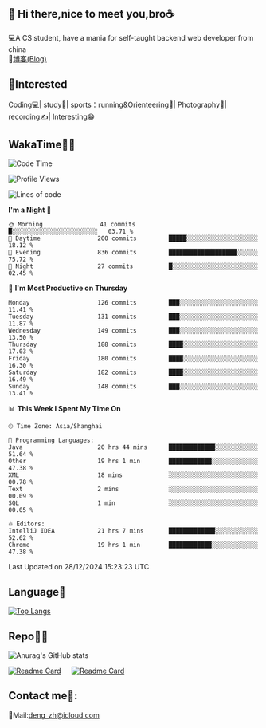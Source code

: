 👋 Hi there,nice to meet you,bro☕
---
💻A CS student, have a mania for self-taught backend web developer from china   
📌[博客(Blog)](https://github.com/HealUP/MyBlog)

 <!-- waka-box start -->
 <!-- waka-box end -->
 
🧲**Interested**
--
Coding💻| study📖| sports：running&Orienteering🏃‍| Photography📸| recording✍️| Interesting😁

WakaTime👨‍💻
---
<!--START_SECTION:waka-->
![Code Time](http://img.shields.io/badge/Code%20Time-2%2C329%20hrs%2057%20mins-blue)

![Profile Views](http://img.shields.io/badge/Profile%20Views-0-blue)

![Lines of code](https://img.shields.io/badge/From%20Hello%20World%20I%27ve%20Written-205.0%20thousand%20lines%20of%20code-blue)

**I'm a Night 🦉** 

```text
🌞 Morning                41 commits          █░░░░░░░░░░░░░░░░░░░░░░░░   03.71 % 
🌆 Daytime                200 commits         █████░░░░░░░░░░░░░░░░░░░░   18.12 % 
🌃 Evening                836 commits         ███████████████████░░░░░░   75.72 % 
🌙 Night                  27 commits          █░░░░░░░░░░░░░░░░░░░░░░░░   02.45 % 
```
📅 **I'm Most Productive on Thursday** 

```text
Monday                   126 commits         ███░░░░░░░░░░░░░░░░░░░░░░   11.41 % 
Tuesday                  131 commits         ███░░░░░░░░░░░░░░░░░░░░░░   11.87 % 
Wednesday                149 commits         ███░░░░░░░░░░░░░░░░░░░░░░   13.50 % 
Thursday                 188 commits         ████░░░░░░░░░░░░░░░░░░░░░   17.03 % 
Friday                   180 commits         ████░░░░░░░░░░░░░░░░░░░░░   16.30 % 
Saturday                 182 commits         ████░░░░░░░░░░░░░░░░░░░░░   16.49 % 
Sunday                   148 commits         ███░░░░░░░░░░░░░░░░░░░░░░   13.41 % 
```


📊 **This Week I Spent My Time On** 

```text
🕑︎ Time Zone: Asia/Shanghai

💬 Programming Languages: 
Java                     20 hrs 44 mins      █████████████░░░░░░░░░░░░   51.64 % 
Other                    19 hrs 1 min        ████████████░░░░░░░░░░░░░   47.38 % 
XML                      18 mins             ░░░░░░░░░░░░░░░░░░░░░░░░░   00.78 % 
Text                     2 mins              ░░░░░░░░░░░░░░░░░░░░░░░░░   00.09 % 
SQL                      1 min               ░░░░░░░░░░░░░░░░░░░░░░░░░   00.05 % 

🔥 Editors: 
IntelliJ IDEA            21 hrs 7 mins       █████████████░░░░░░░░░░░░   52.62 % 
Chrome                   19 hrs 1 min        ████████████░░░░░░░░░░░░░   47.38 % 
```


 Last Updated on 28/12/2024 15:23:23 UTC
<!--END_SECTION:waka-->

Language🚀
---
[![Top Langs](https://github-readme-stats.vercel.app/api/top-langs/?username=HealUP&layout=compact&hide_border=true)](https://github.com/HealUP)

Repo🧑‍💻
---
![Anurag's GitHub stats](https://github-readme-stats.vercel.app/api?username=HealUP&count_private=true&show_icons=true&theme=gruvbox&hide_border=true) 

[![Readme Card](https://github-readme-stats.vercel.app/api/pin/?username=HealUP&repo=InternetEy&theme=transparent)](https://github.com/HealUP/InternetEy) &emsp;
[![Readme Card](https://github-readme-stats.vercel.app/api/pin/?username=HealUP&repo=CampusExperience&theme=transparent)](https://github.com/HealUP/CampusExperience)


Contact me📱:
---
📮Mail:deng_zh@icloud.com  
